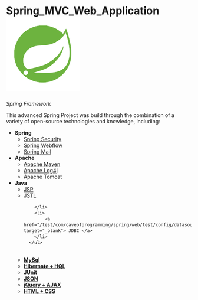 # Spring_MVC_Web_Application &nbsp; &nbsp; &nbsp; &nbsp; &nbsp; <a href="https://spring.io/" target="_blank"> <img src="/spring.png"> </a>
<i>Spring Framework</i>


<p>This advanced Spring Project was build through the combination of a variety of open-source technologies and knowledge, including:</p>

<ul>
  <li>
      <b>Spring</b>
      <ul>
        <li>
            <a target="_blank" href="/src/com/caveofprogramming/spring/web/config/security-context.xml" >Spring Security </a>
        </li>
        <li>
             <a href="/WebContent/WEB-INF/flows/contact-flow.xml" target="_blank">Spring Webflow</a>
        </li>
        <li>
            <a href="/WebContent/WEB-INF/offers-servlet.xml" target="_blank">Spring Mail </a>
        </li>
      </ul>
  </li>
  <li>
      <b>Apache</b>
      <ul>
        <li>
            <a href="/pom.xml" target="_blank">Apache Maven </a> 
        </li>
        <li>
            <a href="/src/log4j.properties" target="_blank">Apache Log4j</a> 
        </li>
        <li>
            Apache Tomcat
        </li>
      </ul>
  </li>
  <li>
      <b>Java</b>
      <ul>
        <li>
            <a href="/WebContent/WEB-INF/tiles/" target="_blank">JSP </a> 
        </li>
        <li>
             <a href="/WebContent/WEB-INF/tiles/header.jsp" target="_blank">JSTL </a> 
            
        </li>
        <li>
            <a href="/test/com/caveofprogramming/spring/web/test/config/datasource.xml" target="_blank"> JDBC </a>
        </li>
      </ul>
  </li>
  <br>
  <li>
      <a href="" target="_blank"> <b>MySql</b> </a>
  </li>
  <li>
     <a href="/src/com/caveofprogramming/spring/web/dao/User.java" target="_blank"> <b>Hibernate + HQL</b> </a>
  </li>
  <li>   
     <a href="/test/com/caveofprogramming/spring/web/test/tests/" target="_blank"> <b>JUnit</b> </a> 
  </li>
  <li>
     <a href="/src/com/caveofprogramming/spring/web/controllers/LoginController.java" target="_blank"> <b>JSON</b> </a>  
  </li>
  <li>
    <a href="/WebContent/WEB-INF/tiles/messages.jsp" target="_blank"> <b>jQuery + AJAX</b> </a>   
  </li>
  <li>
    <a href="/WebContent/resources/css/main.css" target="_blank"> <b>HTML + CSS</b> </a>   
  </li>
      
</ul>
</b>
